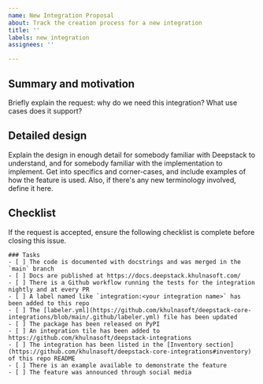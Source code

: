 ```yaml
---
name: New Integration Proposal
about: Track the creation process for a new integration
title: ''
labels: new integration
assignees: ''

---
```


## Summary and motivation

Briefly explain the request: why do we need this integration? What use cases does it support?

## Detailed design

Explain the design in enough detail for somebody familiar with Deepstack to understand, and for somebody familiar with
the implementation to implement. Get into specifics and corner-cases, and include examples of how the feature is used.
Also, if there's any new terminology involved, define it here.

## Checklist

If the request is accepted, ensure the following checklist is complete before closing this issue.
```[tasklist]
### Tasks
- [ ] The code is documented with docstrings and was merged in the `main` branch
- [ ] Docs are published at https://docs.deepstack.khulnasoft.com/
- [ ] There is a Github workflow running the tests for the integration nightly and at every PR
- [ ] A label named like `integration:<your integration name>` has been added to this repo
- [ ] The [labeler.yml](https://github.com/khulnasoft/deepstack-core-integrations/blob/main/.github/labeler.yml) file has been updated
- [ ] The package has been released on PyPI
- [ ] An integration tile has been added to https://github.com/khulnasoft/deepstack-integrations
- [ ] The integration has been listed in the [Inventory section](https://github.com/khulnasoft/deepstack-core-integrations#inventory) of this repo README
- [ ] There is an example available to demonstrate the feature
- [ ] The feature was announced through social media
```